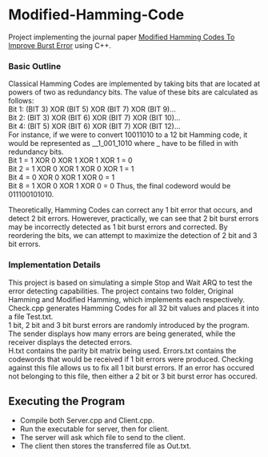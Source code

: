 # Modified-Hamming-Code

Project implementing the journal paper [Modified Hamming Codes To Improve Burst Error](http://ieeexplore.ieee.org/document/6821090/?reload=true) using C++.

### Basic Outline ###
Classical Hamming Codes are implemented by taking bits that are located at powers of two as redundancy bits.
The value of these bits are calculated as follows:  
Bit 1: (BIT 3) XOR (BIT 5) XOR (BIT 7) XOR (BIT 9)...  
Bit 2: (BIT 3) XOR (BIT 6) XOR (BIT 7) XOR (BIT 10)...  
Bit 4: (BIT 5) XOR (BIT 6) XOR (BIT 7) XOR (BIT 12)...  
For instance, if we were to convert 10011010 to a 12 bit Hamming code, it would be represented as __1_001_1010 where _ have to be filled in with redundancy bits.  
Bit 1 = 1 XOR 0 XOR 1 XOR 1 XOR 1 = 0  
Bit 2 = 1 XOR 0 XOR 1 XOR 0 XOR 1 = 1  
Bit 4 = 0 XOR 0 XOR 1 XOR 0       = 1  
Bit 8 = 1 XOR 0 XOR 1 XOR 0       = 0
Thus, the final codeword would be 011100101010.  

Theoretically, Hamming Codes can correct any 1 bit error that occurs, and detect 2 bit errors. Howerever, practically, we can see that 2 bit burst errors may be incorrectly detected as 1 bit burst errors and corrected. By reordering the bits, we can attempt to maximize the detection of 2 bit and 3 bit errors.

### Implementation Details ###
This project is based on simulating a simple Stop and Wait ARQ to test the error detecting capabilities. The project contains two folder, Original Hamming and Modified Hamming, which implements each respectively. Check.cpp generates Hamming Codes for all 32 bit values and places it into a file Test.txt.  
1 bit, 2 bit and 3 bit burst errors are randomly introduced by the program. The sender displays how many errors are being generated, while the receiver displays the detected errors.  
H.txt contains the parity bit matrix being used. Errors.txt contains the codewords that would be received if 1 bit errors were produced. Checking against this file allows us to fix all 1 bit burst errors. If an error has occured not belonging to this file, then either a 2 bit or 3 bit burst error has occured.  

## Executing the Program ###
* Compile both Server.cpp and Client.cpp. 
* Run the executable for server, then for client. 
* The server will ask which file to send to the client. 
* The client then stores the transferred file as Out.txt.
